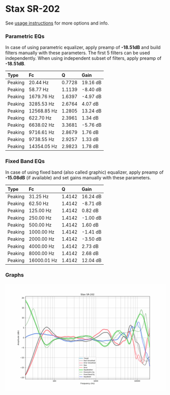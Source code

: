 # Stax SR-202
See [usage instructions](https://github.com/jaakkopasanen/AutoEq#usage) for more options and info.

### Parametric EQs
In case of using parametric equalizer, apply preamp of **-18.51dB** and build filters manually
with these parameters. The first 5 filters can be used independently.
When using independent subset of filters, apply preamp of **-18.51dB**.

| Type    | Fc          |      Q | Gain     |
|:--------|:------------|:-------|:---------|
| Peaking | 20.44 Hz    | 0.7728 | 19.16 dB |
| Peaking | 58.77 Hz    | 1.1139 | -8.40 dB |
| Peaking | 1679.76 Hz  | 1.6397 | -4.97 dB |
| Peaking | 3285.53 Hz  | 2.6764 | 4.07 dB  |
| Peaking | 12568.85 Hz | 1.2805 | 13.24 dB |
| Peaking | 622.70 Hz   | 2.3961 | 1.34 dB  |
| Peaking | 6638.02 Hz  | 3.3681 | -5.76 dB |
| Peaking | 9716.61 Hz  | 2.8679 | 1.76 dB  |
| Peaking | 9738.55 Hz  | 2.9257 | 1.33 dB  |
| Peaking | 14354.05 Hz | 2.9823 | 1.78 dB  |

### Fixed Band EQs
In case of using fixed band (also called graphic) equalizer, apply preamp of **-15.08dB**
(if available) and set gains manually with these parameters.

| Type    | Fc          |      Q | Gain     |
|:--------|:------------|:-------|:---------|
| Peaking | 31.25 Hz    | 1.4142 | 16.24 dB |
| Peaking | 62.50 Hz    | 1.4142 | -8.71 dB |
| Peaking | 125.00 Hz   | 1.4142 | 0.82 dB  |
| Peaking | 250.00 Hz   | 1.4142 | -1.00 dB |
| Peaking | 500.00 Hz   | 1.4142 | 1.60 dB  |
| Peaking | 1000.00 Hz  | 1.4142 | -1.41 dB |
| Peaking | 2000.00 Hz  | 1.4142 | -3.50 dB |
| Peaking | 4000.00 Hz  | 1.4142 | 2.73 dB  |
| Peaking | 8000.00 Hz  | 1.4142 | 2.68 dB  |
| Peaking | 16000.01 Hz | 1.4142 | 12.04 dB |

### Graphs
![](./Stax%20SR-202.png)